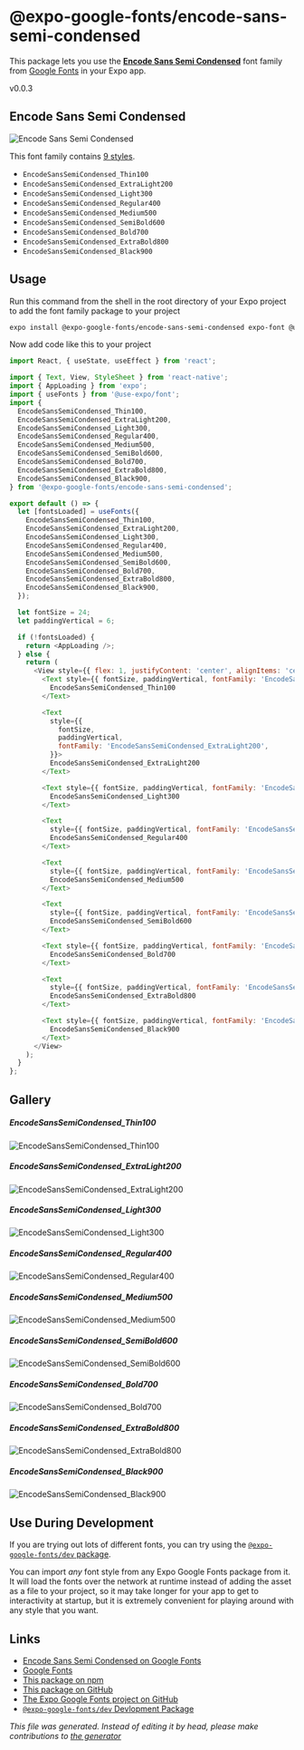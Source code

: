 # @expo-google-fonts/encode-sans-semi-condensed

This package lets you use the [**Encode Sans Semi Condensed**](https://fonts.google.com/specimen/Encode+Sans+Semi+Condensed) font family from [Google Fonts](https://fonts.google.com/) in your Expo app.

v0.0.3

## Encode Sans Semi Condensed

![Encode Sans Semi Condensed](./font-family.png)

This font family contains [9 styles](#gallery).

- `EncodeSansSemiCondensed_Thin100`
- `EncodeSansSemiCondensed_ExtraLight200`
- `EncodeSansSemiCondensed_Light300`
- `EncodeSansSemiCondensed_Regular400`
- `EncodeSansSemiCondensed_Medium500`
- `EncodeSansSemiCondensed_SemiBold600`
- `EncodeSansSemiCondensed_Bold700`
- `EncodeSansSemiCondensed_ExtraBold800`
- `EncodeSansSemiCondensed_Black900`

## Usage

Run this command from the shell in the root directory of your Expo project to add the font family package to your project
```sh
expo install @expo-google-fonts/encode-sans-semi-condensed expo-font @use-expo/font
```

Now add code like this to your project
```js
import React, { useState, useEffect } from 'react';

import { Text, View, StyleSheet } from 'react-native';
import { AppLoading } from 'expo';
import { useFonts } from '@use-expo/font';
import {
  EncodeSansSemiCondensed_Thin100,
  EncodeSansSemiCondensed_ExtraLight200,
  EncodeSansSemiCondensed_Light300,
  EncodeSansSemiCondensed_Regular400,
  EncodeSansSemiCondensed_Medium500,
  EncodeSansSemiCondensed_SemiBold600,
  EncodeSansSemiCondensed_Bold700,
  EncodeSansSemiCondensed_ExtraBold800,
  EncodeSansSemiCondensed_Black900,
} from '@expo-google-fonts/encode-sans-semi-condensed';

export default () => {
  let [fontsLoaded] = useFonts({
    EncodeSansSemiCondensed_Thin100,
    EncodeSansSemiCondensed_ExtraLight200,
    EncodeSansSemiCondensed_Light300,
    EncodeSansSemiCondensed_Regular400,
    EncodeSansSemiCondensed_Medium500,
    EncodeSansSemiCondensed_SemiBold600,
    EncodeSansSemiCondensed_Bold700,
    EncodeSansSemiCondensed_ExtraBold800,
    EncodeSansSemiCondensed_Black900,
  });

  let fontSize = 24;
  let paddingVertical = 6;

  if (!fontsLoaded) {
    return <AppLoading />;
  } else {
    return (
      <View style={{ flex: 1, justifyContent: 'center', alignItems: 'center' }}>
        <Text style={{ fontSize, paddingVertical, fontFamily: 'EncodeSansSemiCondensed_Thin100' }}>
          EncodeSansSemiCondensed_Thin100
        </Text>

        <Text
          style={{
            fontSize,
            paddingVertical,
            fontFamily: 'EncodeSansSemiCondensed_ExtraLight200',
          }}>
          EncodeSansSemiCondensed_ExtraLight200
        </Text>

        <Text style={{ fontSize, paddingVertical, fontFamily: 'EncodeSansSemiCondensed_Light300' }}>
          EncodeSansSemiCondensed_Light300
        </Text>

        <Text
          style={{ fontSize, paddingVertical, fontFamily: 'EncodeSansSemiCondensed_Regular400' }}>
          EncodeSansSemiCondensed_Regular400
        </Text>

        <Text
          style={{ fontSize, paddingVertical, fontFamily: 'EncodeSansSemiCondensed_Medium500' }}>
          EncodeSansSemiCondensed_Medium500
        </Text>

        <Text
          style={{ fontSize, paddingVertical, fontFamily: 'EncodeSansSemiCondensed_SemiBold600' }}>
          EncodeSansSemiCondensed_SemiBold600
        </Text>

        <Text style={{ fontSize, paddingVertical, fontFamily: 'EncodeSansSemiCondensed_Bold700' }}>
          EncodeSansSemiCondensed_Bold700
        </Text>

        <Text
          style={{ fontSize, paddingVertical, fontFamily: 'EncodeSansSemiCondensed_ExtraBold800' }}>
          EncodeSansSemiCondensed_ExtraBold800
        </Text>

        <Text style={{ fontSize, paddingVertical, fontFamily: 'EncodeSansSemiCondensed_Black900' }}>
          EncodeSansSemiCondensed_Black900
        </Text>
      </View>
    );
  }
};

```

## Gallery

##### EncodeSansSemiCondensed_Thin100
![EncodeSansSemiCondensed_Thin100](./05e33431ccd816003d590171a6110b72fc3f122c224c46c4f5339f4919b57873.ttf.png)

##### EncodeSansSemiCondensed_ExtraLight200
![EncodeSansSemiCondensed_ExtraLight200](./06726656f1a2937a42770740e0772bbcd1187d2bdbe2f5bfd42bab081286b643.ttf.png)

##### EncodeSansSemiCondensed_Light300
![EncodeSansSemiCondensed_Light300](./6ea764a1fca4cd3308fdc9f6284e890fe9ef8409ab991115bb08a4d0be1b544a.ttf.png)

##### EncodeSansSemiCondensed_Regular400
![EncodeSansSemiCondensed_Regular400](./ec67d15d3d449c0b0cf65c4fc57fbca88395b306ff4f30d409b4c8eb4d06abbf.ttf.png)

##### EncodeSansSemiCondensed_Medium500
![EncodeSansSemiCondensed_Medium500](./972df21a043f38bbac81d476692cdd0ccea7537ceac026fe837daf17c4836aa4.ttf.png)

##### EncodeSansSemiCondensed_SemiBold600
![EncodeSansSemiCondensed_SemiBold600](./654f95bfaeb0563e8a7622832f25016d47e3f8e60e4dd59c2ef9cf3835f5e1b1.ttf.png)

##### EncodeSansSemiCondensed_Bold700
![EncodeSansSemiCondensed_Bold700](./99c6ae51b272d20f915f0c4b8454b27ac9400423ba0a207b770a7dc3201f9d5c.ttf.png)

##### EncodeSansSemiCondensed_ExtraBold800
![EncodeSansSemiCondensed_ExtraBold800](./7d33b1fd6f457c91d58d3287767a4f0089fa3fd5ee2c18539c597f8a895b3646.ttf.png)

##### EncodeSansSemiCondensed_Black900
![EncodeSansSemiCondensed_Black900](./a7075bb5ddbdaca47f1356022fa375630ca868fc11d6ac6e53026c8bac0888b1.ttf.png)


## Use During Development

If you are trying out lots of different fonts, you can try using the [`@expo-google-fonts/dev` package](https://github.com/expo/google-fonts/tree/master/font-packages/dev#readme).

You can import *any* font style from any Expo Google Fonts package from it. It will load the fonts
over the network at runtime instead of adding the asset as a file to your project, so it may take longer
for your app to get to interactivity at startup, but it is extremely convenient
for playing around with any style that you want.

## Links

- [Encode Sans Semi Condensed on Google Fonts](https://fonts.google.com/specimen/Encode+Sans+Semi+Condensed)
- [Google Fonts](https://fonts.google.com/)
- [This package on npm](https://www.npmjs.com/package/@expo-google-fonts/encode-sans-semi-condensed)
- [This package on GitHub](https://github.com/expo/google-fonts/tree/master/font-packages/encode-sans-semi-condensed)
- [The Expo Google Fonts project on GitHub](https://github.com/expo/google-fonts)
- [`@expo-google-fonts/dev` Devlopment Package](https://github.com/expo/google-fonts/tree/master/font-packages/dev)


*This file was generated. Instead of editing it by head, please make contributions to [the generator](https://github.com/expo/google-fonts/tree/master/packages/generator)*
